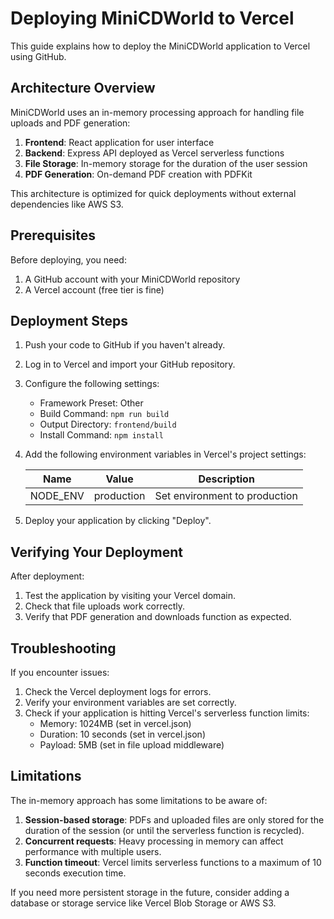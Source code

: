 # Deploying MiniCDWorld to Vercel

This guide explains how to deploy the MiniCDWorld application to Vercel using GitHub.

## Architecture Overview

MiniCDWorld uses an in-memory processing approach for handling file uploads and PDF generation:

1. **Frontend**: React application for user interface
2. **Backend**: Express API deployed as Vercel serverless functions
3. **File Storage**: In-memory storage for the duration of the user session
4. **PDF Generation**: On-demand PDF creation with PDFKit

This architecture is optimized for quick deployments without external dependencies like AWS S3.

## Prerequisites

Before deploying, you need:

1. A GitHub account with your MiniCDWorld repository
2. A Vercel account (free tier is fine)

## Deployment Steps

1. Push your code to GitHub if you haven't already.

2. Log in to Vercel and import your GitHub repository.

3. Configure the following settings:
   - Framework Preset: Other
   - Build Command: `npm run build`
   - Output Directory: `frontend/build`
   - Install Command: `npm install`

4. Add the following environment variables in Vercel's project settings:

   | Name | Value | Description |
   |------|-------|-------------|
   | NODE_ENV | production | Set environment to production |

5. Deploy your application by clicking "Deploy".

## Verifying Your Deployment

After deployment:

1. Test the application by visiting your Vercel domain.
2. Check that file uploads work correctly.
3. Verify that PDF generation and downloads function as expected.

## Troubleshooting

If you encounter issues:

1. Check the Vercel deployment logs for errors.
2. Verify your environment variables are set correctly.
3. Check if your application is hitting Vercel's serverless function limits:
   - Memory: 1024MB (set in vercel.json)
   - Duration: 10 seconds (set in vercel.json)
   - Payload: 5MB (set in file upload middleware)

## Limitations

The in-memory approach has some limitations to be aware of:

1. **Session-based storage**: PDFs and uploaded files are only stored for the duration of the session (or until the serverless function is recycled).
2. **Concurrent requests**: Heavy processing in memory can affect performance with multiple users.
3. **Function timeout**: Vercel limits serverless functions to a maximum of 10 seconds execution time.

If you need more persistent storage in the future, consider adding a database or storage service like Vercel Blob Storage or AWS S3. 